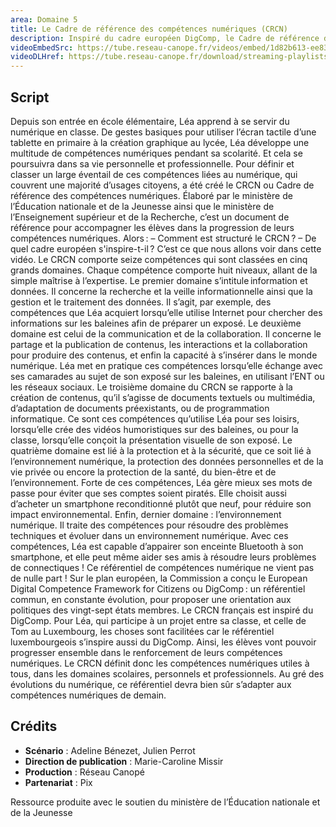 ```yaml
---
area: Domaine 5
title: Le Cadre de référence des compétences numériques (CRCN)
description: Inspiré du cadre européen DigComp, le Cadre de référence des compétences numériques (CRCN) structure les savoirs et savoir-faire relatifs au numérique pour aider les enseignants et leurs élèves au développement de ces compétences dans le cadre scolaire. Prêt à en savoir encore plus sur le CRCN ?
videoEmbedSrc: https://tube.reseau-canope.fr/videos/embed/1d82b613-ee83-4b08-895d-61a10aa8ecdb
videoDLHref: https://tube.reseau-canope.fr/download/streaming-playlists/hls/videos/1d82b613-ee83-4b08-895d-61a10aa8ecdb-1080-fragmented.mp4
---
```


## Script

Depuis son entrée en école élémentaire, Léa apprend à se servir du numérique en classe. 
De gestes basiques pour utiliser l’écran tactile d’une tablette en primaire à la création graphique au lycée, Léa développe une multitude de compétences numériques pendant sa scolarité. Et cela se poursuivra dans sa vie personnelle et professionnelle. 
Pour définir et classer un large éventail de ces compétences liées au numérique, qui couvrent une majorité d’usages citoyens, a été créé le CRCN ou Cadre de référence des compétences numériques. 
Élaboré par le ministère de l’Éducation nationale et de la Jeunesse ainsi que le ministère de l’Enseignement supérieur et de la Recherche, c’est un document de référence pour accompagner les élèves dans la progression de leurs compétences numériques. 
Alors : 
– Comment est structuré le CRCN ? 
– De quel cadre européen s'inspire-t-il ? 
C’est ce que nous allons voir dans cette vidéo. 
Le CRCN comporte seize compétences qui sont classées en cinq grands domaines.
Chaque compétence comporte huit niveaux, allant de la simple maîtrise à l’expertise. 
Le premier domaine s’intitule information et données. Il concerne la recherche et la veille informationnelle ainsi que la gestion et le traitement des données. Il s’agit, par exemple, des compétences que Léa acquiert lorsqu’elle utilise Internet pour chercher des informations sur les baleines afin de préparer un exposé. 
Le deuxième domaine est celui de la communication et de la collaboration. Il concerne le partage et la publication de contenus, les interactions et la collaboration pour produire des contenus, et enfin la capacité à s’insérer dans le monde numérique. Léa met en pratique ces compétences lorsqu’elle échange avec ses camarades au sujet de son exposé sur les baleines, en utilisant l’ENT ou les réseaux sociaux. 
Le troisième domaine du CRCN se rapporte à la création de contenus, qu’il s’agisse de documents textuels ou multimédia, d’adaptation de documents préexistants, ou de programmation informatique. Ce sont ces compétences qu’utilise Léa pour ses loisirs, lorsqu’elle crée des vidéos humoristiques sur des baleines, ou pour la classe, lorsqu’elle conçoit la présentation visuelle de son exposé. 
Le quatrième domaine est lié à la protection et à la sécurité, que ce soit lié à l’environnement numérique, la protection des données personnelles et de la vie privée ou encore la protection de la santé, du bien-être et de l’environnement. Forte de ces compétences, Léa gère mieux ses mots de passe pour éviter que ses comptes soient piratés. Elle choisit aussi d’acheter un smartphone reconditionné plutôt que neuf, pour réduire son impact environnemental. 
Enfin, dernier domaine : l’environnement numérique. Il traite des compétences pour résoudre des problèmes techniques et évoluer dans un environnement numérique. Avec ces compétences, Léa est capable d’appairer son enceinte Bluetooth à son smartphone, et elle peut même aider ses amis à résoudre leurs problèmes de connectiques ! 
Ce référentiel de compétences numérique ne vient pas de nulle part ! 
Sur le plan européen, la Commission a conçu le European Digital Competence Framework for Citizens ou DigComp : un référentiel commun, en constante évolution, pour proposer une orientation aux politiques des vingt-sept états membres. Le CRCN français est inspiré du DigComp. 
Pour Léa, qui participe à un projet entre sa classe, et celle de Tom au Luxembourg, les choses sont facilitées car le référentiel luxembourgeois s’inspire aussi du DigComp. Ainsi, les élèves vont pouvoir progresser ensemble dans le renforcement de leurs compétences numériques. 
Le CRCN définit donc les compétences numériques utiles à tous, dans les domaines scolaires, personnels et professionnels. 
Au gré des évolutions du numérique, ce référentiel devra bien sûr s’adapter aux compétences numériques de demain. 

## Crédits

- **Scénario** : Adeline Bénezet, Julien Perrot
- **Direction de publication** : Marie-Caroline Missir
- **Production** : Réseau Canopé
- **Partenariat** : Pix

Ressource produite avec le soutien du ministère de l’Éducation nationale et de la Jeunesse
